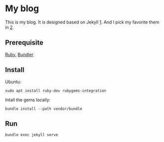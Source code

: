 # My blog

This is my blog. It is designed based on Jekyll [1]. And I pick my favorite them in [2].

## Prerequisite

[Ruby](https://www.ruby-lang.org/en/), [Bundler](https://bundler.io/)

## Install

Ubuntu:

```shell
sudo apt install ruby-dev rubygems-integration 
```

Intall the gems locally:
```shell
bundle install --path vendor/bundle
```

## Run

```shell
bundle exec jekyll serve
```


[1]: http://jekyllrb.com/
[2]: https://github.com/jasonlong/cayman-theme
